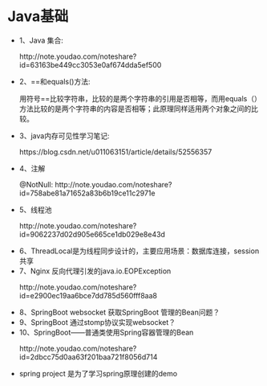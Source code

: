 # Java基础


<ul>
  <li>1、Java 集合:</li>
  <p>http://note.youdao.com/noteshare?id=63163be449cc3053e0af674dda5ef500</p>
  <li>2、==和equals()方法:</li>
  <p>用符号==比较字符串，比较的是两个字符串的引用是否相等，而用equals（）方法比较的是两个字符串的内容是否相等；此原理同样适用两个对象之间的比较。     </p>
  <li>3、java内存可见性学习笔记:</li>
  <p>https://blog.csdn.net/u011063151/article/details/52556357</p>
  <li>4、注解</li>
  <p>@NotNull: http://note.youdao.com/noteshare?id=758abe81a71652a83b6b19ce11c2971e</p>
  <li>5、线程池</li>
  <p>http://note.youdao.com/noteshare?id=9062237d02d905e665ce1db029e8e43d</p>
  <li>6、ThreadLocal是为线程同步设计的，主要应用场景：数据库连接，session共享</li>
  <li>7、Nginx 反向代理引发的java.io.EOPException</p>
  <p>http://note.youdao.com/noteshare?id=e2900ec19aa6bce7dd785d560fff8aa8</p>
  <li>8、SpringBoot websocket 获取SpringBoot 管理的Bean问题？</li>
  <li>9、SpringBoot 通过stomp协议实现websocket？</li>
  <li>10、SpringBoot——普通类使用Spring容器管理的Bean</li>
  <p>http://note.youdao.com/noteshare?id=2dbcc75d0aa63f201baa721f8056d714</p>
</ul>

<ul>
  <li>
    spring project 是为了学习spring原理创建的demo
  </li>
</ul>










